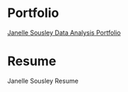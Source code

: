 # Portfolio
[Janelle Sousley Data Analysis Portfolio](https://github.com/Janelle210/Portfolio/blob/main/Janelle%20Sousley%20Porfolio.pdf)

# Resume
Janelle Sousley Resume
